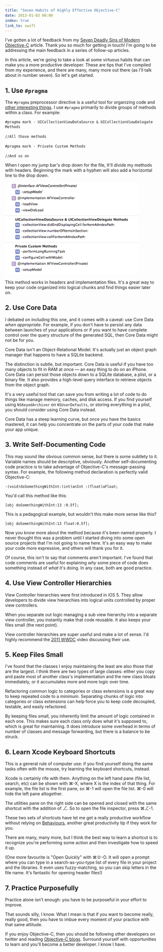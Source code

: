 ```yaml
---
title: "Seven Habits of Highly Effective Objective-C"
date: 2013-01-03 00:00
index: true
link_to: swift
---
```


I've gotten a lot of feedback from my [Seven Deadly Sins of Modern Objective-C](/blog/seven-deadly-sins-of-modern-objective-c) article. Thank you so much for getting in touch! I'm going to be addressing the main feedback in a series of follow-up articles.

In this article, we're going to take a look at some virtuous habits that can make you a more productive developer. These are tips that I've compiled from my experience, and there are many, many more out there (as I'll talk about in number seven). So let's get started.

## 1. Use `#pragma`

The `#pragma` preprocessor directive is a useful tool for organizing code and [other interesting things](http://nshipster.com/pragma/). I use `#pragma` primarily to divide groups of methods within a class. For example:

```
#pragma mark - UICollectionViewDataSource & UICollectionViewDelegate Methods

//All those methods

#pragma mark - Private Custom Methods

//And so on
```

When I open my jump bar's drop down for the file, It'll divide my methods with headers. Beginning the mark with a hyphen will also add a horizontal line to the drop down.

 ![](/img/import/blog/seven-habits-of-highly-effective-objective-c/198BD8E3B30B447F807F41D0E186F4A0.png)

This method works in headers and implementation files. It's a great way to keep your code organized into logical chunks and find things easier later on.

## 2. Use Core Data

I debated on including this one, and it comes with a caveat: use Core Data _when appropriate_. For example, if you don't have to persist any data between launches of your applications or if you want to have complete control over the query structure of the generated SQL, then Core Data might not be for you.

Core Data isn't an Object-Relational Model. It's actually just an object graph manager that happens to have a SQLite backend.

The distinction is subtle, but important. Core Data is useful if you have too many objects to fit in RAM at once — an easy thing to do on an iPhone. Core Data can persist those objects down to a SQLite database, a plist, or a binary file. It also provides a high-level query interface to retrieve objects from the object graph.

It's a very useful tool that can save you from writing a lot of code to do things like manage memory, caches, and disk access. If you find yourself using `NSKeyedArchiver` on `NSUserDefaults`, or storing everything in a plist, you should consider using Core Data instead.

Core Data has a steep learning curve, but once you have the basics mastered, it can help you concentrate on the parts of your code that make your app unique.

## 3. Write Self-Documenting Code

This may sound like obvious common sense, but there is some subtlety to it. Variable names should be descriptive, obviously. Another self-documenting code practice is to take advantage of Objective-C's message-passing syntax. For example, the following method declaration is perfectly valid Objective-C:

```
-(void)doSomethingWithInt:(int)anInt :(float)aFloat;
```

You'd call this method like this:

```
[obj doSomethingWithInt:13 :0.5f];
```

This is a pedagogical example, but wouldn't this make more sense like this?

```
[obj doSomethingWithInt:13 float:0.5f];
```

Now you know more about the method because it's been named properly. I never thought this was a problem until I started diving into some open source projects that I'm not going to name here. It's an easy way to make your code more expressive, and others will thank you for it.

Of course, this isn't to say that comments aren't important. I've found that code comments are useful for explaining _why_ some piece of code does something instead of _what_ it's doing. In any case, both are good practice.

## 4. Use View Controller Hierarchies

View Controller hierarchies were first introduced in iOS 5. They allow developers to divide view hierarchies into logical units controlled by proper view controllers.

When you separate out logic managing a sub view hierarchy into a separate view controller, you instantly make that code reusable. It also keeps your files small (the next point).

View controller hierarchies are super useful and make a lot of sense. I'd highly recommend the [2011 WWDC](https://developer.apple.com/videos/wwdc/2011/) video discussing their use.

## 5. Keep Files Small

I've found that the classes I enjoy maintaining the least are also those that are the largest. I think there are two types of large classes: either you copy and paste most of another class's implementation and the new class bloats immediately, or it accumulates more and more logic over time.

Refactoring common logic to categories or class extensions is a great way to keep repeated code to a minimum. Separating chunks of logic into categories or class extensions can help force you to keep code decoupled, testable, and easily refactored.

By keeping files small, you inherently limit the amount of logic contained in each one. This makes sure each class only does what it's supposed to, which is great for maintaining. It does introduce some overhead in terms of number of classes and message forwarding, but there is a balance to be struck.

## 6. Learn Xcode Keyboard Shortcuts

This is a general rule of computer use: if you find yourself doing the same tasks often with the mouse, try learning the keyboard shortcuts, instead.

Xcode is certainly rife with them. Anything on the left hand pane (file list, search, etc) can be shown with ⌘-X, where X is the index of that thing. For example, the file list is the first pane, so ⌘-1 will open the file list. ⌘-0 will hide the left pane altogether.

The utilities pane on the right side can be opened and closed with the same shortcut with the addition of ⎇. So to open the file inspector, press ⌘⎇-1.

These two sets of shortcuts have let me get a really productive workflow without relying on [Behaviours](http://www.jaythrash.com/blog/2012/06/04/xcode-behaviors-presentation/), another great productivity tip if they work for you.

There are many, many more, but I think the best way to learn a shortcut is to recognize you're performing some action and then investigate how to speed it up.

(One more favourite is "Open Quickly" with ⌘⇧-O. It will open a prompt where you can type in a search-as-you-type list of every file in your project and the libraries. It even uses fuzzy-matching, so you can skip letters in the file name. It's fantastic for opening header files!)

## 7. Practice Purposefully

Practice alone isn't enough: you have to be purposeful in your effort to improve.

That sounds silly, I know. What I mean is that if you want to become really, really good, then you have to imbue every moment of your practice with that same attitude.

If you enjoy Objective-C, then you should be following other developers on twitter and reading [Objective-C blogs](/blog/list-of-cocoa-programming-blogs). Surround yourself with opportunities to learn and you'll become a better developer. I know I have.

<!-- more -->
